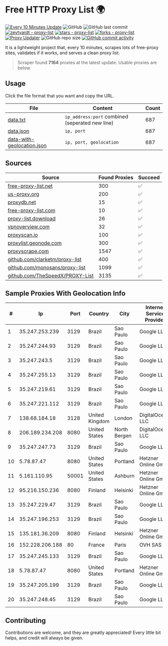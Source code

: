 
# Free HTTP Proxy List 🌍

[![Every 10 Minutes Update](https://github.com/mertguvencli/http-proxy-list/actions/workflows/main.yml/badge.svg?branch=main)](https://github.com/mertguvencli/http-proxy-list/actions/workflows/main.yml)
![GitHub](https://img.shields.io/github/license/mertguvencli/http-proxy-list)
![GitHub last commit](https://img.shields.io/github/last-commit/mertguvencli/http-proxy-list)
[![zevtyardt - proxy-list](https://img.shields.io/static/v1?label=zevtyardt&message=proxy-list&color=blue&logo=github)](https://github.com/zevtyardt/proxy-list "Go to GitHub repo")
[![stars - proxy-list](https://img.shields.io/github/stars/zevtyardt/proxy-list?style=social)](https://github.com/zevtyardt/proxy-list)
[![forks - proxy-list](https://img.shields.io/github/forks/zevtyardt/proxy-list?style=social)](https://github.com/zevtyardt/proxy-list)
[![Proxy Updater](https://github.com/zevtyardt/proxy-list/workflows/Proxy%20Updater/badge.svg)](https://github.com/zevtyardt/proxy-list/actions?query=workflow:"Proxy+Updater")
![GitHub repo size](https://img.shields.io/github/repo-size/zevtyardt/proxy-list)
[![GitHub commit activity](https://img.shields.io/github/commit-activity/m/zevtyardt/proxy-list?logo=commits)](https://github.com/zevtyardt/proxy-list/commits/main)

It is a lightweight project that, every 10 minutes, scrapes lots of free-proxy sites, validates if it works, and serves a clean proxy list.

> Scraper found **7164** proxies at the latest update. Usable proxies are below.

## Usage

Click the file format that you want and copy the URL.

|File|Content|Count|
|----|-------|-----|
|[data.txt](https://raw.githubusercontent.com/mertguvencli/http-proxy-list/main/proxy-list/data.txt)|`ip_address:port` combined (seperated new line)|687|
|[data.json](https://raw.githubusercontent.com/mertguvencli/http-proxy-list/main/proxy-list/data.json)|`ip, port`|687|
|[data-with-geolocation.json](https://raw.githubusercontent.com/mertguvencli/http-proxy-list/main/proxy-list/data-with-geolocation.json)|`ip, port, geolocation`|687|

## Sources

|Source|Found Proxies|Succeed|
|------|-------------|-------|
|[free-proxy-list.net](https://free-proxy-list.net)|300|✅|
|[us-proxy.org](https://www.us-proxy.org)|200|✅|
|[proxydb.net](http://proxydb.net)|15|✅|
|[free-proxy-list.com](https://free-proxy-list.com/?page=&port=&type%5B%5D=http&type%5B%5D=https&up_time=0&search=Search)|10|✅|
|[proxy-list.download](https://www.proxy-list.download/HTTP)|26|✅|
|[vpnoverview.com](https://vpnoverview.com/privacy/anonymous-browsing/free-proxy-servers)|32|✅|
|[proxyscan.io](https://www.proxyscan.io)|100|✅|
|[proxylist.geonode.com](https://proxylist.geonode.com/api/proxy-list?limit=300&page=1&sort_by=lastChecked&sort_type=desc&protocols=http,https)|300|✅|
|[proxyscrape.com](https://api.proxyscrape.com/v2/?request=displayproxies&protocol=http&timeout=10000&country=all&ssl=all&anonymity=all)|1547|✅|
|[github.com/clarketm/proxy-list](https://raw.githubusercontent.com/clarketm/proxy-list/master/proxy-list-raw.txt)|400|✅|
|[github.com/monosans/proxy-list](https://raw.githubusercontent.com/monosans/proxy-list/main/proxies/http.txt)|1099|✅|
|[github.com/TheSpeedX/PROXY-List](https://raw.githubusercontent.com/TheSpeedX/PROXY-List/master/http.txt)|3135|✅|


## Sample Proxies With Geolocation Info

|#|Ip|Port|Country|City|Internet Service Provider|
|-|--|----|-------|----|-------------------------|
|1|35.247.253.239|3129|Brazil|Sao Paulo|Google LLC|
|2|35.247.244.93|3129|Brazil|Sao Paulo|Google LLC|
|3|35.247.243.5|3129|Brazil|Sao Paulo|Google LLC|
|4|35.247.255.13|3129|Brazil|Sao Paulo|Google LLC|
|5|35.247.219.61|3129|Brazil|Sao Paulo|Google LLC|
|6|35.247.221.112|3129|Brazil|Sao Paulo|Google LLC|
|7|138.68.184.18|3128|United Kingdom|London|DigitalOcean, LLC|
|8|206.189.234.208|8080|United States|North Bergen|DigitalOcean, LLC|
|9|35.247.247.73|3129|Brazil|Sao Paulo|Google LLC|
|10|5.78.87.47|8080|United States|Portland|Hetzner Online GmbH|
|11|5.161.110.95|50001|United States|Ashburn|Hetzner Online GmbH|
|12|95.216.150.236|8080|Finland|Helsinki|Hetzner Online GmbH|
|13|35.247.229.47|3129|Brazil|Sao Paulo|Google LLC|
|14|35.247.196.253|3129|Brazil|Sao Paulo|Google LLC|
|15|135.181.36.209|8080|Finland|Helsinki|Hetzner Online GmbH|
|16|152.228.206.188|80|France|Paris|OVH SAS|
|17|35.247.245.133|3129|Brazil|Sao Paulo|Google LLC|
|18|5.78.87.47|8080|United States|Portland|Hetzner Online GmbH|
|19|35.247.205.199|3129|Brazil|Sao Paulo|Google LLC|
|20|35.247.248.45|3129|Brazil|Sao Paulo|Google LLC|



## Contributing

Contributions are welcome, and they are greatly appreciated! Every
little bit helps, and credit will always be given.

